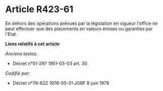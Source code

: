 # Article R423-61

En dehors des opérations prévues par la législation en vigueur l'office ne peut effectuer que des placements en valeurs
émises ou garanties par l'Etat.

**Liens relatifs à cet article**

_Anciens textes_:

  - Décret n°51-297 1951-03-03 art. 30

_Codifié par_:

  - Décret n°78-622 1978-05-31 JORF 8 juin 1978
